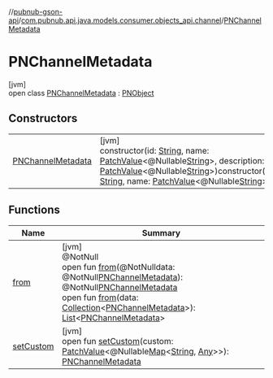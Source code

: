 //[pubnub-gson-api](../../../index.md)/[com.pubnub.api.java.models.consumer.objects_api.channel](../index.md)/[PNChannelMetadata](index.md)

# PNChannelMetadata

[jvm]\
open class [PNChannelMetadata](index.md) : [PNObject](../../com.pubnub.api.java.models.consumer.objects_api/-p-n-object/index.md)

## Constructors

| | |
|---|---|
| [PNChannelMetadata](-p-n-channel-metadata.md) | [jvm]<br>constructor(id: [String](https://docs.oracle.com/javase/8/docs/api/java/lang/String.html), name: [PatchValue](../../../../../pubnub-kotlin/pubnub-kotlin-api/pubnub-kotlin-api/com.pubnub.api.utils/-patch-value/index.md)&lt;@Nullable[String](https://docs.oracle.com/javase/8/docs/api/java/lang/String.html)&gt;, description: [PatchValue](../../../../../pubnub-kotlin/pubnub-kotlin-api/pubnub-kotlin-api/com.pubnub.api.utils/-patch-value/index.md)&lt;@Nullable[String](https://docs.oracle.com/javase/8/docs/api/java/lang/String.html)&gt;)constructor(id: [String](https://docs.oracle.com/javase/8/docs/api/java/lang/String.html), name: [PatchValue](../../../../../pubnub-kotlin/pubnub-kotlin-api/pubnub-kotlin-api/com.pubnub.api.utils/-patch-value/index.md)&lt;@Nullable[String](https://docs.oracle.com/javase/8/docs/api/java/lang/String.html)&gt;) |

## Functions

| Name | Summary |
|---|---|
| [from](from.md) | [jvm]<br>@NotNull<br>open fun [from](from.md)(@NotNulldata: @NotNull[PNChannelMetadata](../../../../../pubnub-kotlin/pubnub-kotlin-api/pubnub-kotlin-api/com.pubnub.api.models.consumer.objects.channel/-p-n-channel-metadata/index.md)): @NotNull[PNChannelMetadata](index.md)<br>open fun [from](from.md)(data: [Collection](https://docs.oracle.com/javase/8/docs/api/java/util/Collection.html)&lt;[PNChannelMetadata](../../../../../pubnub-kotlin/pubnub-kotlin-api/pubnub-kotlin-api/com.pubnub.api.models.consumer.objects.channel/-p-n-channel-metadata/index.md)&gt;): [List](https://docs.oracle.com/javase/8/docs/api/java/util/List.html)&lt;[PNChannelMetadata](index.md)&gt; |
| [setCustom](set-custom.md) | [jvm]<br>open fun [setCustom](set-custom.md)(custom: [PatchValue](../../../../../pubnub-kotlin/pubnub-kotlin-api/pubnub-kotlin-api/com.pubnub.api.utils/-patch-value/index.md)&lt;@Nullable[Map](https://docs.oracle.com/javase/8/docs/api/java/util/Map.html)&lt;[String](https://docs.oracle.com/javase/8/docs/api/java/lang/String.html), [Any](https://kotlinlang.org/api/latest/jvm/stdlib/kotlin/-any/index.html)&gt;&gt;): [PNChannelMetadata](index.md) |
